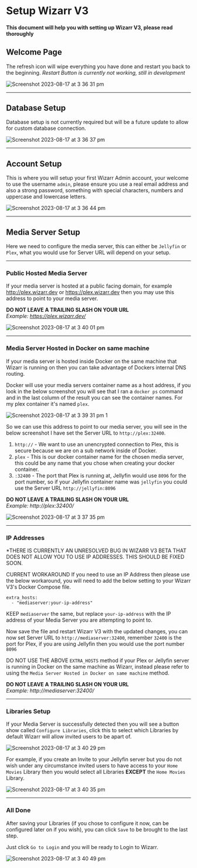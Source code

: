 # Setup Wizarr V3
#### This document will help you with setting up Wizarr V3, please read thoroughly

## Welcome Page
The refresh icon will wipe everything you have done and restart you back to the beginning.
*Restart Button is currently not working, still in development*

![Screenshot 2023-08-17 at 3 36 31 pm](https://github.com/wizarrrrr/wizarr/assets/16636012/495ee8cb-ece6-4d85-806d-538a87489eb7)

<hr>

## Database Setup
Database setup is not currently required but will be a future update to allow for custom database connection.

![Screenshot 2023-08-17 at 3 36 37 pm](https://github.com/wizarrrrr/wizarr/assets/16636012/c2eb3765-1546-48fe-8e47-b11b2a344cfd)

<hr>

## Account Setup
This is where you will setup your first Wizarr Admin account, your welcome to use the username `admin`, please ensure you use a real email address and also a strong password, something with special characters, numbers and uppercase and lowercase letters.

![Screenshot 2023-08-17 at 3 36 44 pm](https://github.com/wizarrrrr/wizarr/assets/16636012/b518e742-6a29-46ed-8ae4-c76af2edd5b7)

<hr>

## Media Server Setup
Here we need to configure the media server, this can either be `Jellyfin` or `Plex`, what you would use for Server URL will depend on your setup.

<hr>

### Public Hosted Media Server
If your media server is hosted at a public facing domain, for example http://plex.wizarr.dev or https://plex.wizarr.dev then you may use this address to point to your media server.

<strong>DO NOT LEAVE A TRAILING SLASH ON YOUR URL</strong><br>
<em>Example: https://plex.wizarr.dev/</em>

![Screenshot 2023-08-17 at 3 40 01 pm](https://github.com/wizarrrrr/wizarr/assets/16636012/5d3304e2-2963-4519-b7a5-656b0fcf31de)

<hr>

### Media Server Hosted in Docker on same machine
If your media server is hosted inside Docker on the same machine that Wizarr is running on then you can take advantage of Dockers internal DNS routing.

Docker will use your media servers container name as a host address, if you look in the below screenshot you will see that I ran a `docker ps` command and in the last column of the result you can see the container names. For my plex container it's named `plex`.

![Screenshot 2023-08-17 at 3 39 31 pm 1](https://github.com/wizarrrrr/wizarr/assets/16636012/ad1829c2-f2dd-425b-9eb8-1319cb714603)

So we can use this address to point to our media server, you will see in the below screenshot I have set the Server URL to `http://plex:32400`.
1. `http://` - We want to use an unencrypted connection to Plex, this is secure because we are on a sub network inside of Docker.
2. `plex` - This is our docker container name for the chosen media server, this could be any name that you chose when creating your docker container.
3. `:32400` - The port that Plex is running at, Jellyfin would use `8096` for the port number, so if your Jellyfin container name was `jellyfin` you could use the Server URL `http://jellyfin:8096`

<strong>DO NOT LEAVE A TRAILING SLASH ON YOUR URL</strong><br>
<em>Example: http://plex:32400/</em>

![Screenshot 2023-08-17 at 3 37 35 pm](https://github.com/wizarrrrr/wizarr/assets/16636012/5d85d773-9329-427e-bad4-2a55ea70f7f7)

<hr>

### IP Addresses
*THERE IS CURRENTLY AN UNRESOLVED BUG IN WIZARR V3 BETA THAT DOES NOT ALLOW YOU TO USE IP ADDRESSES. THIS SHOULD BE FIXED SOON.

CURRENT WORKAROUND
If you need to use an IP Address then please use the below workaround, you will need to add the below setting to your Wizarr V3's Docker Compose file.

````
extra_hosts:
  - "mediaserver:your-ip-address"
````

KEEP `mediaserver` the same, but replace `your-ip-address` with the IP address of your Media Server you are attempting to point to.

Now save the file and restart Wizarr V3 with the updated changes, you can now set Server URL to `http://mediaserver:32400`, remember `32400` is the port for Plex, if you are using Jellyfin then you would use the port number `8096`

DO NOT USE THE ABOVE `EXTRA_HOSTS` method if your Plex or Jellyfin server is running in Docker on the same machine as Wizarr, instead please refer to using the `Media Server Hosted in Docker on same machine` method.

<strong>DO NOT LEAVE A TRAILING SLASH ON YOUR URL</strong><br>
<em>Example: http://mediaserver:32400/</em>

<hr>

### Libraries Setup
If your Media Server is successfully detected then you will see a button show called `Configure Libraries`, click this to select which Libraries by default Wizarr will allow invited users to be apart of.

![Screenshot 2023-08-17 at 3 40 29 pm](https://github.com/wizarrrrr/wizarr/assets/16636012/0e5fbac5-c11f-4be2-87c6-ec3a086ed385)

For example, if you create an Invite to your Jellyfin server but you do not wish under any circumstance invited users to have access to your `Home Movies` Library then you would select all Libraries <strong>EXCEPT</strong> the `Home Movies` Library.

![Screenshot 2023-08-17 at 3 40 35 pm](https://github.com/wizarrrrr/wizarr/assets/16636012/31bed2bf-deb9-42d8-8058-3ebbf9a9bf28)

<hr>

### All Done
After saving your Libraries (if you chose to configure it now, can be configured later on if you wish), you can click `Save` to be brought to the last step.

Just click `Go to Login` and you will be ready to Login to Wizarr.

![Screenshot 2023-08-17 at 3 40 49 pm](https://github.com/wizarrrrr/wizarr/assets/16636012/3116622d-1dec-499a-a2d3-c5dce9af74c4)
